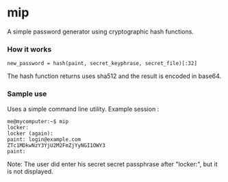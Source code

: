 mip
===

A simple password generator using cryptographic hash functions.

### How it works

```
new_password = hash(paint, secret_keyphrase, secret_file)[:32]
```

The hash function returns uses sha512 and the result is encoded in base64.

### Sample use

Uses a simple command line utility. Example session :
```
me@mycomputer:~$ mip
locker: 
locker (again): 
paint: login@example.com
ZTc1MDkwNzY3YjU2M2FmZjYyNGI1OWY3
paint: 
```
Note: The user did enter his secret secret passphrase after "locker:", but it is not displayed.

